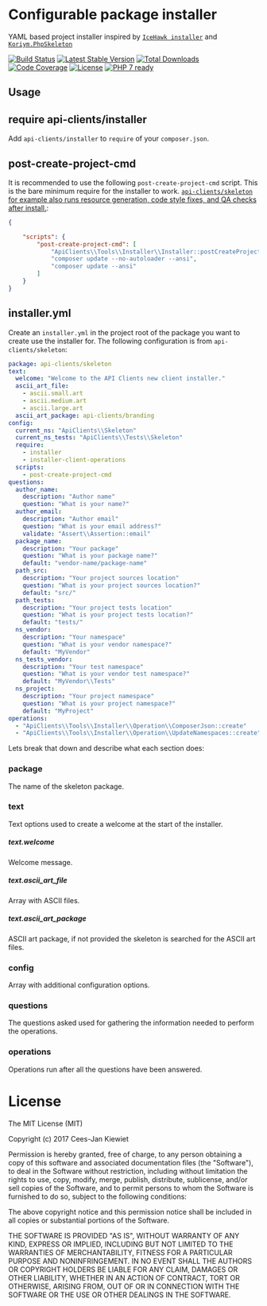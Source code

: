 # Configurable package installer

YAML based project installer inspired by [`IceHawk installer`](https://github.com/icehawk/installer) and [`Koriym.PhpSkeleton`](https://github.com/koriym/Koriym.PhpSkeleton)

[![Build Status](https://travis-ci.org/php-api-clients/installer.svg?branch=master)](https://travis-ci.org/php-api-clients/installer)
[![Latest Stable Version](https://poser.pugx.org/api-clients/installer/v/stable.png)](https://packagist.org/packages/api-clients/installer)
[![Total Downloads](https://poser.pugx.org/api-clients/installer/downloads.png)](https://packagist.org/packages/api-clients/installer)
[![Code Coverage](https://scrutinizer-ci.com/g/php-api-clients/installer/badges/coverage.png?b=master)](https://scrutinizer-ci.com/g/php-api-clients/installer/?branch=master)
[![License](https://poser.pugx.org/api-clients/installer/license.png)](https://packagist.org/packages/api-clients/installer)
[![PHP 7 ready](http://php7ready.timesplinter.ch/php-api-clients/installer/badge.svg)](https://travis-ci.org/php-api-clients/installer)

## Usage

## require api-clients/installer

Add `api-clients/installer` to `require` of your `composer.json`.

## post-create-project-cmd

It is recommended to use the following `post-create-project-cmd` script. This is the bare minimum require for the installer to work. [`api-clients/skeleton` for example also runs resource generation, code style fixes, and QA checks after install.](https://github.com/php-api-clients/skeleton/blob/30a2d61453a014052ab84ba11687d3cd5fe23a4f/composer.json#L97-L104):

```json
{

    "scripts": {
        "post-create-project-cmd": [
            "ApiClients\\Tools\\Installer\\Installer::postCreateProject",
            "composer update --no-autoloader --ansi",
            "composer update --ansi"
        ]
    }
}

```

## installer.yml

Create an `installer.yml` in the project root of the package you want to create use the installer for. The following configuration is from `api-clients/skeleton`:

```yaml
package: api-clients/skeleton
text:
  welcome: "Welcome to the API Clients new client installer."
  ascii_art_file:
    - ascii.small.art
    - ascii.medium.art
    - ascii.large.art
  ascii_art_package: api-clients/branding
config:
  current_ns: "ApiClients\\Skeleton"
  current_ns_tests: "ApiClients\\Tests\\Skeleton"
  require:
    - installer
    - installer-client-operations
  scripts:
    - post-create-project-cmd
questions:
  author_name:
    description: "Author name"
    question: "What is your name?"
  author_email:
    description: "Author email"
    question: "What is your email address?"
    validate: "Assert\\Assertion::email"
  package_name:
    description: "Your package"
    question: "What is your package name?"
    default: "vendor-name/package-name"
  path_src:
    description: "Your project sources location"
    question: "What is your project sources location?"
    default: "src/"
  path_tests:
    description: "Your project tests location"
    question: "What is your project tests location?"
    default: "tests/"
  ns_vendor:
    description: "Your namespace"
    question: "What is your vendor namespace?"
    default: "MyVendor"
  ns_tests_vendor:
    description: "Your test namespace"
    question: "What is your vendor test namespace?"
    default: "MyVendor\\Tests"
  ns_project:
    description: "Your project namespace"
    question: "What is your project namespace?"
    default: "MyProject"
operations:
  - "ApiClients\\Tools\\Installer\\Operation\\ComposerJson::create"
  - "ApiClients\\Tools\\Installer\\Operation\\UpdateNamespaces::create"
```

Lets break that down and describe what each section does:

### package

The name of the skeleton package.

### text

Text options used to create a welcome at the start of the installer.

##### text.welcome

Welcome message.

##### text.ascii_art_file

Array with ASCII files. 

##### text.ascii_art_package

ASCII art package, if not provided the skeleton is searched for the ASCII art files.

### config

Array with additional configuration options.

### questions

The questions asked used for gathering the information needed to perform the operations.

### operations

Operations run after all the questions have been answered.

# License

The MIT License (MIT)

Copyright (c) 2017 Cees-Jan Kiewiet

Permission is hereby granted, free of charge, to any person obtaining a copy
of this software and associated documentation files (the "Software"), to deal
in the Software without restriction, including without limitation the rights
to use, copy, modify, merge, publish, distribute, sublicense, and/or sell
copies of the Software, and to permit persons to whom the Software is
furnished to do so, subject to the following conditions:

The above copyright notice and this permission notice shall be included in all
copies or substantial portions of the Software.

THE SOFTWARE IS PROVIDED "AS IS", WITHOUT WARRANTY OF ANY KIND, EXPRESS OR
IMPLIED, INCLUDING BUT NOT LIMITED TO THE WARRANTIES OF MERCHANTABILITY,
FITNESS FOR A PARTICULAR PURPOSE AND NONINFRINGEMENT. IN NO EVENT SHALL THE
AUTHORS OR COPYRIGHT HOLDERS BE LIABLE FOR ANY CLAIM, DAMAGES OR OTHER
LIABILITY, WHETHER IN AN ACTION OF CONTRACT, TORT OR OTHERWISE, ARISING FROM,
OUT OF OR IN CONNECTION WITH THE SOFTWARE OR THE USE OR OTHER DEALINGS IN THE
SOFTWARE.
